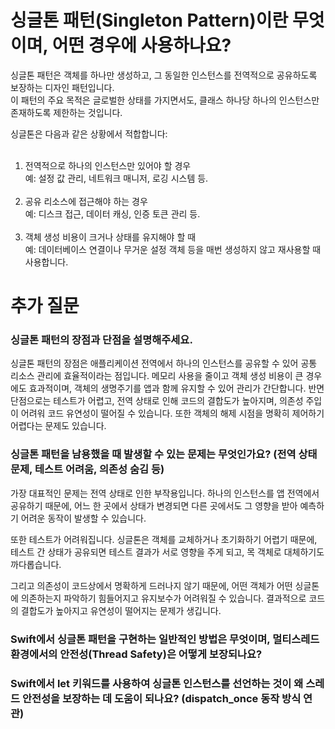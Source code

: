 # 싱글톤 패턴(Singleton Pattern)이란 무엇이며, 어떤 경우에 사용하나요?
싱글톤 패턴은 객체를 하나만 생성하고, 그 동일한 인스턴스를 전역적으로 공유하도록 보장하는 디자인 패턴입니다.</br>
이 패턴의 주요 목적은 글로벌한 상태를 가지면서도, 클래스 하나당 하나의 인스턴스만 존재하도록 제한하는 것입니다.

싱글톤은 다음과 같은 상황에서 적합합니다:</br></br>
1. 전역적으로 하나의 인스턴스만 있어야 할 경우</br>
예: 설정 값 관리, 네트워크 매니저, 로깅 시스템 등.</br></br>
2. 공유 리소스에 접근해야 하는 경우</br>
예: 디스크 접근, 데이터 캐싱, 인증 토큰 관리 등.</br></br>
3. 객체 생성 비용이 크거나 상태를 유지해야 할 때</br>
예: 데이터베이스 연결이나 무거운 설정 객체 등을 매번 생성하지 않고 재사용할 때 사용합니다.</br>

# 추가 질문
### 싱글톤 패턴의 장점과 단점을 설명해주세요.
싱글톤 패턴의 장점은 애플리케이션 전역에서 하나의 인스턴스를 공유할 수 있어 공통 리소스 관리에 효율적이라는 점입니다. 메모리 사용을 줄이고 객체 생성 비용이 큰 경우에도 효과적이며, 객체의 생명주기를 앱과 함께 유지할 수 있어 관리가 간단합니다. 반면 단점으로는 테스트가 어렵고, 전역 상태로 인해 코드의 결합도가 높아지며, 의존성 주입이 어려워 코드 유연성이 떨어질 수 있습니다. 또한 객체의 해제 시점을 명확히 제어하기 어렵다는 문제도 있습니다.

### 싱글톤 패턴을 남용했을 때 발생할 수 있는 문제는 무엇인가요? (전역 상태 문제, 테스트 어려움, 의존성 숨김 등)
가장 대표적인 문제는 전역 상태로 인한 부작용입니다.
하나의 인스턴스를 앱 전역에서 공유하기 때문에, 어느 한 곳에서 상태가 변경되면 다른 곳에서도 그 영향을 받아 예측하기 어려운 동작이 발생할 수 있습니다.

또한 테스트가 어려워집니다.
싱글톤은 객체를 교체하거나 초기화하기 어렵기 때문에, 테스트 간 상태가 공유되면 테스트 결과가 서로 영향을 주게 되고, 목 객체로 대체하기도 까다롭습니다.

그리고 의존성이 코드상에서 명확하게 드러나지 않기 때문에, 어떤 객체가 어떤 싱글톤에 의존하는지 파악하기 힘들어지고 유지보수가 어려워질 수 있습니다.
결과적으로 코드의 결합도가 높아지고 유연성이 떨어지는 문제가 생깁니다.

### Swift에서 싱글톤 패턴을 구현하는 일반적인 방법은 무엇이며, 멀티스레드 환경에서의 안전성(Thread Safety)은 어떻게 보장되나요?
### Swift에서 let 키워드를 사용하여 싱글톤 인스턴스를 선언하는 것이 왜 스레드 안전성을 보장하는 데 도움이 되나요? (dispatch_once 동작 방식 연관)
